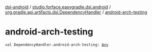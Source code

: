 [dsl-android](../../index.md) / [studio.forface.easygradle.dsl.android](../index.md) / [org.gradle.api.artifacts.dsl.DependencyHandler](index.md) / [android-arch-testing](./android-arch-testing.md)

# android-arch-testing

`val DependencyHandler.android-arch-testing: `[`Any`](https://kotlinlang.org/api/latest/jvm/stdlib/kotlin/-any/index.html)